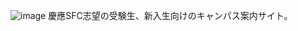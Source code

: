 ![image](https://github.com/user-attachments/assets/fa9880ca-8650-45ca-a1ba-218f38abffb6)
慶應SFC志望の受験生、新入生向けのキャンパス案内サイト。
